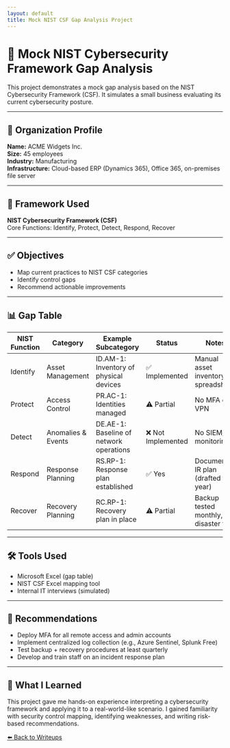 ```yaml
---
layout: default
title: Mock NIST CSF Gap Analysis Project
---
```


# 🧾 Mock NIST Cybersecurity Framework Gap Analysis

This project demonstrates a mock gap analysis based on the NIST Cybersecurity Framework (CSF). It simulates a small business evaluating its current cybersecurity posture.

---

## 🏢 Organization Profile

**Name:** ACME Widgets Inc.  
**Size:** 45 employees  
**Industry:** Manufacturing  
**Infrastructure:** Cloud-based ERP (Dynamics 365), Office 365, on-premises file server

---

## 🔐 Framework Used

**NIST Cybersecurity Framework (CSF)**  
Core Functions: Identify, Protect, Detect, Respond, Recover

---

## ✅ Objectives

- Map current practices to NIST CSF categories  
- Identify control gaps  
- Recommend actionable improvements

---

## 📊 Gap Table

| NIST Function | Category             | Example Subcategory                  | Status          | Notes                                      |
|---------------|----------------------|--------------------------------------|------------------|--------------------------------------------|
| Identify      | Asset Management     | ID.AM-1: Inventory of physical devices | ✅ Implemented   | Manual asset inventory via spreadsheet     |
| Protect       | Access Control       | PR.AC-1: Identities managed          | ⚠️ Partial        | No MFA on VPN                              |
| Detect        | Anomalies & Events   | DE.AE-1: Baseline of network operations | ❌ Not Implemented | No SIEM/log monitoring                     |
| Respond       | Response Planning    | RS.RP-1: Response plan established   | ✅ Yes           | Documented IR plan (drafted this year)     |
| Recover       | Recovery Planning    | RC.RP-1: Recovery plan in place      | ⚠️ Partial        | Backup tested monthly, no disaster test    |

---

## 🛠️ Tools Used

- Microsoft Excel (gap table)  
- NIST CSF Excel mapping tool  
- Internal IT interviews (simulated)

---

## 📌 Recommendations

- Deploy MFA for all remote access and admin accounts  
- Implement centralized log collection (e.g., Azure Sentinel, Splunk Free)  
- Test backup + recovery procedures at least quarterly  
- Develop and train staff on an incident response plan

---

## 🧠 What I Learned

This project gave me hands-on experience interpreting a cybersecurity framework and applying it to a real-world-like scenario. I gained familiarity with security control mapping, identifying weaknesses, and writing risk-based recommendations.

[⬅️ Back to Writeups](../writeups.md)
